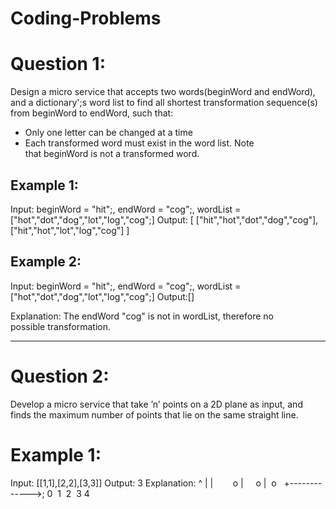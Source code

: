 # Coding-Problems

# Question 1:
Design a micro service that accepts two words(beginWord and endWord), and a dictionary';s word list to find all shortest transformation sequence(s) from beginWord to endWord, such that:
- Only one letter can be changed at a time
- Each transformed word must exist in the word list. Note that beginWord is not a transformed word.

## Example 1:
Input:
beginWord = "hit";,
endWord = "cog";,
wordList = ["hot","dot","dog","lot","log","cog";]
Output:
[
  ["hit","hot","dot","dog","cog"],
  ["hit","hot","lot","log","cog"]
]

## Example 2:
Input:
beginWord = "hit";,
endWord = "cog";,
wordList = ["hot","dot","dog","lot","log","cog";]
Output:[]

Explanation: The endWord &quot;cog&quot; is not in wordList, therefore no possible transformation.

----------------------------------------------------------------------------------------------------------------------------------------

# Question 2:
Develop a micro service that take ’n’ points on a 2D plane as input, and finds the maximum number of points that lie on the same straight line.

# Example 1:
Input: [[1,1],[2,2],[3,3]]
Output: 3
Explanation:
^
|
|        o
|     o
|  o  
+------------->;
0  1  2  3 4
